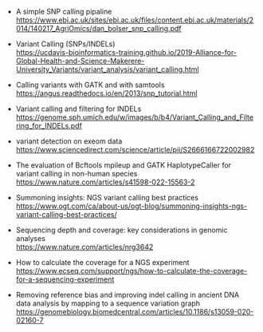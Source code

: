 
- A simple SNP calling pipaline
https://www.ebi.ac.uk/sites/ebi.ac.uk/files/content.ebi.ac.uk/materials/2014/140217_AgriOmics/dan_bolser_snp_calling.pdf

- Variant Calling (SNPs/INDELs)  
https://ucdavis-bioinformatics-training.github.io/2019-Alliance-for-Global-Health-and-Science-Makerere-University_Variants/variant_analysis/variant_calling.html

- Calling variants with GATK and with samtools  
https://angus.readthedocs.io/en/2013/snp_tutorial.html

- Variant calling and filtering for INDELs  
https://genome.sph.umich.edu/w/images/b/b4/Variant_Calling_and_Filtering_for_INDELs.pdf


- variant detection on exeom data  
https://www.sciencedirect.com/science/article/pii/S2666166722002982

- The evaluation of Bcftools mpileup and GATK HaplotypeCaller for variant calling in non-human species  
https://www.nature.com/articles/s41598-022-15563-2

- Summoning insights: NGS variant calling best practices  
https://www.ogt.com/ca/about-us/ogt-blog/summoning-insights-ngs-variant-calling-best-practices/

- Sequencing depth and coverage: key considerations in genomic analyses  
https://www.nature.com/articles/nrg3642

- How to calculate the coverage for a NGS experiment  
https://www.ecseq.com/support/ngs/how-to-calculate-the-coverage-for-a-sequencing-experiment

- Removing reference bias and improving indel calling in ancient DNA data analysis by mapping to a sequence variation graph  
https://genomebiology.biomedcentral.com/articles/10.1186/s13059-020-02160-7
